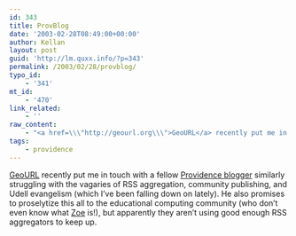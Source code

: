 ```yaml
---
id: 343
title: ProvBlog
date: '2003-02-28T08:49:00+00:00'
author: Kellan
layout: post
guid: 'http://lm.quxx.info/?p=343'
permalink: /2003/02/28/provblog/
typo_id:
    - '341'
mt_id:
    - '470'
link_related:
    - ''
raw_content:
    - "<a href=\\\"http://geourl.org\\\">GeoURL</a> recently put me in touch with a fellow \r\n<a href=\\\"http://tuttlesvc.org\\\">Providence blogger</a> similarly\r\nstruggling with the vagaries of RSS aggregation, community publishing, and\r\nUdell evangelism (which I\\'ve been falling down on lately).  He also\r\npromises to proselytize this all to the educational computing community (who\r\ndon\\'t even know what \r\n<a href=\\\"http://guests.evectors.it/zoe/\\\">Zoe</a> is!), but apparently they aren\\'t using good enough\r\nRSS aggregators to keep up."
tags:
    - providence
---
```


[GeoURL](http://geourl.org) recently put me in touch with a fellow [Providence blogger](http://tuttlesvc.org) similarly struggling with the vagaries of RSS aggregation, community publishing, and Udell evangelism (which I’ve been falling down on lately). He also promises to proselytize this all to the educational computing community (who don’t even know what [Zoe](http://guests.evectors.it/zoe/) is!), but apparently they aren’t using good enough RSS aggregators to keep up.